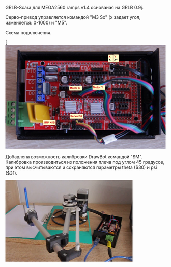 

GRLB-Scara для MEGA2560 ramps v1.4 основаная на GRLB 0.9j.

Серво-привод управляется командой "M3 Sx" (x задает угол, изменяется: 0-1000) и "M5".

Схема подключения.

[![Подключение](https://github.com/akv47/DrawBot-ramps/blob/main/pic/connect.jpg)

Добавлена возможность калибровки DrawBot командой "$M". Калибровка производиться из положения плеча под углом 45 градусов, при этом высчитываются и сохраняются параметры theta ($30) и psi ($31).

[![Смотреть демо](https://github.com/akv47/DrawBot-ramps/blob/main/pic/ramps.png)](https://youtu.be/nXxYWECz4rc)
